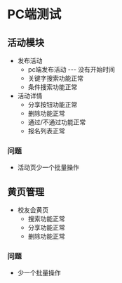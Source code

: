 PC端测试
=========

## 活动模块
+ 发布活动
  + pc端发布活动 --- 没有开始时间
  + 关键字搜索功能正常
  + 条件搜索功能正常
+ 活动详情
  + 分享按钮功能正常
  + 删除功能正常
  + 通过/不通过功能正常
  + 报名列表正常
### 问题
+ 活动页少一个批量操作


## 黄页管理
+ 校友会黄页 
  + 搜索功能正常
  + 分享功能正常
  + 删除功能正常
### 问题
+ 少一个批量操作